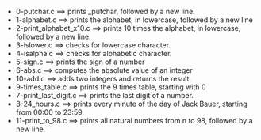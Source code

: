 - 0-putchar.c ==>	prints _putchar, followed by a new line.
- 1-alphabet.c ==>	prints the alphabet, in lowercase, followed by a new line
- 2-print_alphabet_x10.c ==>	 prints 10 times the alphabet, in lowercase, followed by a new line.
- 3-islower.c ==>	checks for lowercase character.
- 4-isalpha.c ==>	checks for alphabetic character.
- 5-sign.c ==>	 prints the sign of a number
- 6-abs.c ==>	 computes the absolute value of an integer
- 10-add.c ==>	adds two integers and returns the result.
- 9-times_table.c ==>	prints the 9 times table, starting with 0
- 7-print_last_digit.c ==>	prints the last digit of a number.
- 8-24_hours.c ==>	 prints every minute of the day of Jack Bauer, starting from 00:00 to 23:59.
- 11-print_to_98.c ==>	prints all natural numbers from n to 98, followed by a new line.
